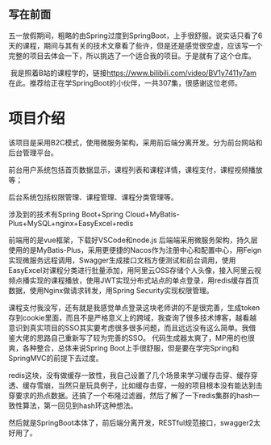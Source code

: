 ## 写在前面

​	五一放假期间，粗略的由Spring过度到SpringBoot，上手很舒服。说实话只看了6天的课程，期间与其有关的技术文章看了些许，但是还是感觉很空虚，应该写一个完整的项目去体会一下，所以挑选了一个适合我的项目。于是就有了这个仓库。

​	我是照着B站的课程学的，链接<https://www.bilibili.com/video/BV1y7411y7am>在此。推荐给正在学SpringBoot的小伙伴，一共307集，很感谢这位老师。

# 项目介绍

该项目是采用B2C模式，使用微服务架构，采用前后端分离开发。分为前台网站和后台管理平台。

前台用户系统包括首页数据显示，课程列表和课程详情，课程支付，课程视频播放等；

后台系统包括权限管理、课程管理、课程分类管理等。

涉及到的技术有Spring Boot+Spring Cloud+MyBatis-Plus+MySQL+nginx+EasyExcel+redis

前端用的是vue框架，下载好VSCode和node.js
后端端采用微服务架构，持久层使用的是MyBatis-Plus，采用更便捷的Nacos作为注册中心和配置中心，用Feign实现微服务远程调用，Swagger生成接口文档方便测试和前台调用，使用EasyExcel对课程分类进行批量添加，用阿里云OSS存储个人头像，接入阿里云视频点播实现的课程播放，使用JWT实现分布式站点的单点登录，用redis缓存首页数据，使用Nginx做请求转发，用Spring Security实现权限管理。

课程支付我没写，还有就是我感觉单点登录这块老师讲的不是很完善，生成token存到cookie里面，而且不是严格意义上的跨域，我查询了很多技术博客，越看越意识到真实项目的SSO其实要考虑很多很多问题，而且远远没有这么简单。我借鉴大佬的思路自己重新写了较为完善的SSO。
代码生成器太爽了，MP用的也很爽，各种整合，总体来说Spring Boot上手很舒服，但是要在学完Spring和SpringMVC的前提下去过度。

redis这块，没有做缓存一致性，我自己设置了几个场景来学习缓存击穿、缓存穿透、缓存雪崩，当然只是玩具例子，比如缓存击穿，一般的项目根本没有能达到击穿要求的热点数据。还搞了一个布隆过滤器，然后了解了一下redis集群的hash一致性算法，第一回见到hash环这种想法。

然后就是SpringBoot本体了，前后端分离开发，RESTful规范接口，swagger2太好用了。
